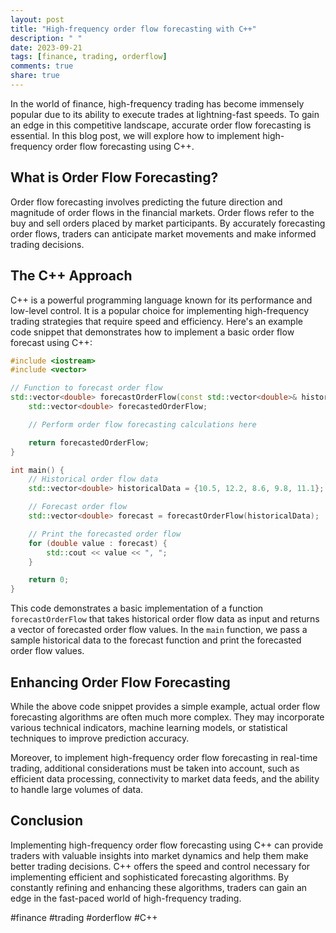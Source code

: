 ```yaml
---
layout: post
title: "High-frequency order flow forecasting with C++"
description: " "
date: 2023-09-21
tags: [finance, trading, orderflow]
comments: true
share: true
---
```


In the world of finance, high-frequency trading has become immensely popular due to its ability to execute trades at lightning-fast speeds. To gain an edge in this competitive landscape, accurate order flow forecasting is essential. In this blog post, we will explore how to implement high-frequency order flow forecasting using C++.

## What is Order Flow Forecasting?

Order flow forecasting involves predicting the future direction and magnitude of order flows in the financial markets. Order flows refer to the buy and sell orders placed by market participants. By accurately forecasting order flows, traders can anticipate market movements and make informed trading decisions.

## The C++ Approach

C++ is a powerful programming language known for its performance and low-level control. It is a popular choice for implementing high-frequency trading strategies that require speed and efficiency. Here's an example code snippet that demonstrates how to implement a basic order flow forecast using C++:

```cpp
#include <iostream>
#include <vector>

// Function to forecast order flow
std::vector<double> forecastOrderFlow(const std::vector<double>& historicalData) {
    std::vector<double> forecastedOrderFlow;

    // Perform order flow forecasting calculations here

    return forecastedOrderFlow;
}

int main() {
    // Historical order flow data
    std::vector<double> historicalData = {10.5, 12.2, 8.6, 9.8, 11.1};

    // Forecast order flow
    std::vector<double> forecast = forecastOrderFlow(historicalData);

    // Print the forecasted order flow
    for (double value : forecast) {
        std::cout << value << ", ";
    }

    return 0;
}
```

This code demonstrates a basic implementation of a function `forecastOrderFlow` that takes historical order flow data as input and returns a vector of forecasted order flow values. In the `main` function, we pass a sample historical data to the forecast function and print the forecasted order flow values.

## Enhancing Order Flow Forecasting

While the above code snippet provides a simple example, actual order flow forecasting algorithms are often much more complex. They may incorporate various technical indicators, machine learning models, or statistical techniques to improve prediction accuracy.

Moreover, to implement high-frequency order flow forecasting in real-time trading, additional considerations must be taken into account, such as efficient data processing, connectivity to market data feeds, and the ability to handle large volumes of data.

## Conclusion

Implementing high-frequency order flow forecasting using C++ can provide traders with valuable insights into market dynamics and help them make better trading decisions. C++ offers the speed and control necessary for implementing efficient and sophisticated forecasting algorithms. By constantly refining and enhancing these algorithms, traders can gain an edge in the fast-paced world of high-frequency trading.

#finance #trading #orderflow #C++